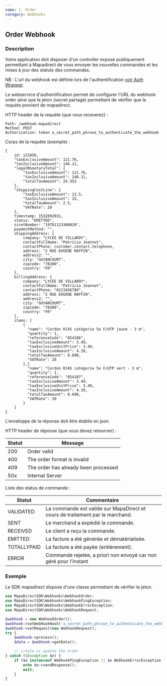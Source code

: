 ```yaml
---
name: 1. Order
category: Webhooks
---
```



## Order Webhook ##


### Description ###

Votre application doit disposer d'un controller exposé publiquement permettant à Mapadirect de vous
envoyer les nouvelles commandes et les mises à jour des statuts des commandes.

NB : L'url du webhook est définie lors de l'authentification [voir Auth Wrapper](#auth).

Le webservice d'authentification permet de configurer l'URL du webhook order ainsi que le jeton (secret partagé) permettant de vérifier que la requète provient de mapadirect.

HTTP header de la requète (que vous receverez) :

```
Path: /webhook-mapadirect
Method: POST
Authorization: token a_secret_path_phrase_to_authenticate_the_webhook
```

Corps de la requète (exemple) :

```application/json
{
    id: 123456,
    "taxExclusiveAmount": 121.76,
    "taxInclusiveAmount": 146.11,
    "legalMonetaryTotal": {
        "taxExclusiveAmount": 121.76,
        "taxInclusiveAmount": 146.11,
        "totalTaxAmount": 24.352
    },
    "shippingCostLine": {
        "taxExclusiveAmount": 12.5,
        "taxInclusiveAmount": 15,
        "totalTaxAmount": 2.5,
        "VATRate": 20
    },
    timestamp: 1532092031,
    status: "EMITTED",
    siretNumber: "19781123300010",
    paymentMethod: "",
    shippingAddress: {
        company: "LYCEE DE VILLAROY",
        contactFullName: "Patricia Jeannot",
        contactPhone: customer.contact.telephone,
        address: "2 RUE EUGENE RAFFIN",
        address2: "",
        city: "GUYANCOURT",
        zipcode: "78280",
        country: "FR"
    },
    billingAddress: {
        company: "LYCEE DE VILLAROY",
        contactFullName: "Patricia Jeannot",
        contactPhone: "0123456789",
        address: "2 RUE EUGENE RAFFIN",
        address2: "",
        city: "GUYANCOURT",
        zipcode: "78280",
        country: "FR"
    },
    items: [
        {
          "name": "Cordon RJ45 catégorie 5e F/UTP jaune - 3 m",
          "quantity": 1,
          "referenceCode": "854106",
          "taxExclusiveAmount": 3.49,
          "taxExclusiveUnitPrice": 3.49,
          "taxInclusiveAmount": 4.19,
          "totalTaxAmount": 0.698,
          "VATRate": 20
        },{
          "name": "Cordon RJ45 catégorie 5e F/UTP vert - 3 m",
          "quantity": 1,
          "referenceCode": "854107",
          "taxExclusiveAmount": 3.49,
          "taxExclusiveUnitPrice": 3.49,
          "taxInclusiveAmount": 4.19,
          "totalTaxAmount": 0.698,
          "VATRate": 20
        }
    ]
}
```

L'enveloppe de la réponse doit être établie en json.

HTTP header de réponse (que vous devez retourner) :

| Statut | Message |
| ------ | ------ |
| 200 | Order valid |
| 400 | The order format is invalid |
| 409 | The order has already been processed |
| 50x | Internal Server |

Liste des status de commande :

| Statut | Commentaire |
| ------ | ------ |
| VALIDATED | La commande est valide sur MapaDirect et cours de traitement par le marchand. |
| SENT | Le marchand a expédié la commande. |
| RECEIVED | Le client a reçu la commande. |
| EMITTED | La facture a été générée et dématérialisée. |
| TOTALLYPAID | La facture a été payée (entièrement). |
| ERROR | Commande rejetée, a priori non envoyé car non géré pour l'instant |


### Exemple ###

Le SDK mapadirect dispose d'une classe permettant de vérifier le jeton.

```php
use MapaDirectSDK\Webhooks\WebhookOrder;
use MapaDirectSDK\Webhooks\WebhookPingException;
use MapaDirectSDK\Webhooks\WebhookErrorException;
use MapaDirectSDK\Webhooks\WebhookRequest;

$webhook = new WebhookOrder();
$webhook->setWebHookHash('a_secret_path_phrase_to_authenticate_the_webhook');
$webhook->setRequest(new WebhookRequest);
try {
    $webhook->process();
    $data = $webhook->getData();

    // create or update the order
} catch (\Exception $e) {
    if ($e instanceof WebhookPingException || $e WebhookErrorException BError) {
        echo $e->sendResponse();
        exit;
    }
}
```

